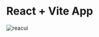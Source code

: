 # React + Vite App


![reacui](https://github.com/Dulon18/React-UI-Design/assets/80118217/5f0102ae-687d-4caa-88e5-180318725a22)
